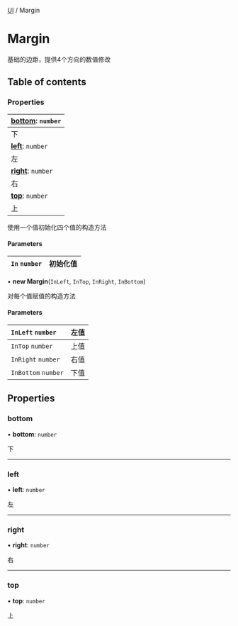 [UI](../groups/Core.UI.md) / Margin

# Margin <Badge type="tip" text="Class" /> <Score text="Margin" />

<span class="content-big">

基础的边距，提供4个方向的数值修改

</span>

## Table of contents

### Properties <Score text="Properties" /> 
| **[bottom](mw.Margin.md#bottom)**: `number`  |
| :-----|
| 下|
| **[left](mw.Margin.md#left)**: `number`  |
| 左|
| **[right](mw.Margin.md#right)**: `number`  |
| 右|
| **[top](mw.Margin.md#top)**: `number`  |
| 上|

使用一个值初始化四个值的构造方法


#### Parameters

| `In` `number` | 初始化值 |
| :------ | :------ |

• **new Margin**(`InLeft`, `InTop`, `InRight`, `InBottom`)

对每个值赋值的构造方法

#### Parameters

| `InLeft` `number` | 左值 |
| :------ | :------ |
| `InTop` `number` | 上值 |
| `InRight` `number` | 右值 |
| `InBottom` `number` | 下值 |

## Properties

### bottom <Score text="bottom" /> 

• **bottom**: `number`

下

___

### left <Score text="left" /> 

• **left**: `number`

左

___

### right <Score text="right" /> 

• **right**: `number`

右

___

### top <Score text="top" /> 

• **top**: `number`

上
